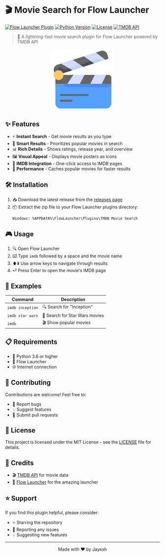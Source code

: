 # 🎬 Movie Search for Flow Launcher

[![Flow Launcher Plugin](https://img.shields.io/badge/Flow%20Launcher-Plugin-blue)](https://github.com/Flow-Launcher/Flow.Launcher)
[![Python Version](https://img.shields.io/badge/Python-3.6%2B-blue)](https://www.python.org)
[![License](https://img.shields.io/badge/License-MIT-green.svg)](LICENSE)
[![TMDB API](https://img.shields.io/badge/TMDB-API-yellow)](https://www.themoviedb.org/documentation/api)

> 🚀 A lightning-fast movie search plugin for Flow Launcher powered by TMDB API

<div align="center">
  <img src="image//icon.png" alt="Plugin Icon" width="200"/>
</div>

## ✨ Features

- ⚡ **Instant Search** - Get movie results as you type
- 🎯 **Smart Results** - Prioritizes popular movies in search
- 📊 **Rich Details** - Shows ratings, release year, and overview
- 🖼️ **Visual Appeal** - Displays movie posters as icons
- 🔗 **IMDB Integration** - One-click access to IMDB pages
- 💾 **Performance** - Caches popular movies for faster results

## 🛠️ Installation

1. 📥 Download the latest release from the [releases page](https://github.com/jayeshvegda/tmdb-flow-plugin/releases)
2. 📦 Extract the zip file to your Flow Launcher plugins directory:
   ```
   Windows: %APPDATA%\FlowLauncher\Plugins\TMDB Movie Search
   ```

## 🎮 Usage

1. 🔍 Open Flow Launcher
2. ⌨️ Type `imdb` followed by a space and the movie name
3. ⬆️⬇️ Use arrow keys to navigate through results
4. ⏎ Press Enter to open the movie's IMDB page

## 🎯 Examples

| Command | Description |
|---------|-------------|
| `imdb inception` | 🔍 Search for "Inception" |
| `imdb star wars` | 🌟 Search for Star Wars movies |
| `imdb` | 🎬 Show popular movies |

## 📋 Requirements

- 🐍 Python 3.6 or higher
- 🚀 Flow Launcher
- 🌐 Internet connection

## 🤝 Contributing

Contributions are welcome! Feel free to:
- 🐛 Report bugs
- 💡 Suggest features
- 🔧 Submit pull requests

## 📝 License

This project is licensed under the MIT License - see the [LICENSE](LICENSE) file for details.

## 🙏 Credits

- 🎬 [TMDB API](https://www.themoviedb.org/documentation/api) for movie data
- 🚀 [Flow Launcher](https://github.com/Flow-Launcher/Flow.Launcher) for the amazing launcher

## ⭐ Support

If you find this plugin helpful, please consider:
- ⭐ Starring the repository
- 🐛 Reporting any issues
- 💡 Suggesting new features

---

<div align="center">
  Made with ❤️ by Jayesh
</div> 




